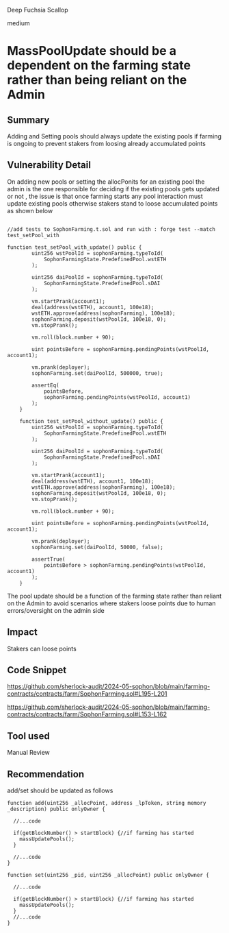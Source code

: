 Deep Fuchsia Scallop

medium

# MassPoolUpdate should be a dependent on the farming state rather than being reliant on the Admin

## Summary

Adding and Setting pools should always update the existing pools if farming is ongoing to prevent stakers from loosing already accumulated points

## Vulnerability Detail

On adding new pools or setting the allocPonits for an existing pool the admin is the one responsible for deciding if the existing pools gets updated or not , the issue is that once farming starts any pool interaction must update existing pools otherwise stakers stand to loose accumulated points as shown below

```sol

//add tests to SophonFarming.t.sol and run with : forge test --match test_setPool_with

function test_setPool_with_update() public {
        uint256 wstPoolId = sophonFarming.typeToId(
            SophonFarmingState.PredefinedPool.wstETH
        );

        uint256 daiPoolId = sophonFarming.typeToId(
            SophonFarmingState.PredefinedPool.sDAI
        );

        vm.startPrank(account1);
        deal(address(wstETH), account1, 100e18);
        wstETH.approve(address(sophonFarming), 100e18);
        sophonFarming.deposit(wstPoolId, 100e18, 0);
        vm.stopPrank();

        vm.roll(block.number + 90);

        uint pointsBefore = sophonFarming.pendingPoints(wstPoolId, account1);

        vm.prank(deployer);
        sophonFarming.set(daiPoolId, 500000, true);

        assertEq(
            pointsBefore,
            sophonFarming.pendingPoints(wstPoolId, account1)
        );
    }

    function test_setPool_without_update() public {
        uint256 wstPoolId = sophonFarming.typeToId(
            SophonFarmingState.PredefinedPool.wstETH
        );

        uint256 daiPoolId = sophonFarming.typeToId(
            SophonFarmingState.PredefinedPool.sDAI
        );

        vm.startPrank(account1);
        deal(address(wstETH), account1, 100e18);
        wstETH.approve(address(sophonFarming), 100e18);
        sophonFarming.deposit(wstPoolId, 100e18, 0);
        vm.stopPrank();

        vm.roll(block.number + 90);

        uint pointsBefore = sophonFarming.pendingPoints(wstPoolId, account1);

        vm.prank(deployer);
        sophonFarming.set(daiPoolId, 50000, false);

        assertTrue(
            pointsBefore > sophonFarming.pendingPoints(wstPoolId, account1)
        );
    }
```

The pool update should be a function of the farming state rather than reliant on the Admin to avoid scenarios where stakers loose points due to human errors/oversight on the admin side

## Impact

Stakers can loose points

## Code Snippet

https://github.com/sherlock-audit/2024-05-sophon/blob/main/farming-contracts/contracts/farm/SophonFarming.sol#L195-L201

https://github.com/sherlock-audit/2024-05-sophon/blob/main/farming-contracts/contracts/farm/SophonFarming.sol#L153-L162

## Tool used

Manual Review

## Recommendation

add/set should be updated as follows

```sol
function add(uint256 _allocPoint, address _lpToken, string memory _description) public onlyOwner {

  //...code

  if(getBlockNumber() > startBlock) {//if farming has started
    massUpdatePools();
  }

  //...code
}

function set(uint256 _pid, uint256 _allocPoint) public onlyOwner {

  //...code

  if(getBlockNumber() > startBlock) {//if farming has started
    massUpdatePools();
  }
  //...code
}
```
